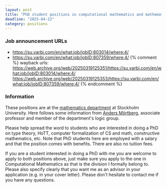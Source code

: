 ```yaml
---
layout: post
title: "PhD student positions in computational mathematics and mathematics at Stockholm University"
deadline: "2025-04-22"
category: positions
---
```

### Job announcement URLs
- <https://su.varbi.com/en/what:job/jobID:803014/where:4/>
- <https://su.varbi.com/en/what:job/jobID:807359/where:4/>
{% comment %}
  wayback urls:
  https://web.archive.org/web/20250319125351/https://su.varbi.com/en/what:job/jobID:803014/where:4/
  https://web.archive.org/web/20250319125353/https://su.varbi.com/en/what:job/jobID:807359/where:4/
{% endcomment %}

### Information

These positions are at the
[mathematics department](https://www.su.se/department-of-mathematics/)
at Stockholm University. Here follows some information from
[Anders Mörtberg](https://staff.math.su.se/anders.mortberg/),
associate professor and member of the department's logic group.

Please help spread the word to students who are interested in doing a PhD on
type theory, HoTT, computer formalization of CS and math, constructive
mathematics, etc. Note that PhD students here are employed with a salary and
that the position comes with benefits. There are also no tuition fees.

If you are a student interested in doing a PhD with me you are welcome to apply
to both positions above, just make sure you apply to the one in Computational
Mathematics as that is the division I formally belong to. Please also specify
clearly that you want me as an advisor in your application (e.g. in your cover
letter). Please don't hesitate to contact me if you have any questions.
